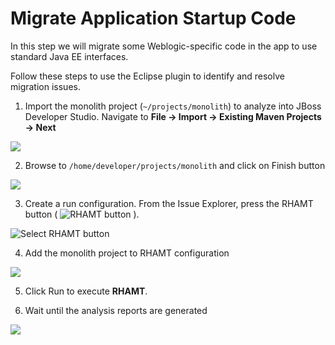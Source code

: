 # Migrate Application Startup Code

In this step we will migrate some Weblogic-specific code in the app to use standard Java EE interfaces.

Follow these steps to use the Eclipse plugin to identify and resolve migration issues.

1. Import the monolith project \(`~/projects/monolith`\) to analyze into JBoss Developer Studio. Navigate to **File → Import → Existing Maven Projects → Next**

![](https://lh6.googleusercontent.com/_b4BIqxsE3Uk54zJMytDMhG8lY48w3CJSl2LnTMInIRNE72SJqh9uRhh0IRgeB3yFsfGdoCNoBT68a_p6QSJvJLD91XE4x9vNunGkcjiyADgGbq4lP24Qa_bAJExnfWg1AHDr-5K)

2. Browse to `/home/developer/projects/monolith` and click on Finish button

![](https://lh6.googleusercontent.com/K8Z0BcJKlCANjXe44uztMwe8M0zCWQSfhFPCRbWifjO81dJFTtfrlqYhJMY35awRfxmDAGCrMUuD0S6RGM-o3LSGsekkK1TNc_TPiwqqg9NzjGhhM28ry5UQf_5l9gsS5ViO2k84)

3. Create a run configuration. From the Issue Explorer, press the RHAMT button \( ![RHAMT button](https://lh5.googleusercontent.com/CeYYv5ubA-Ep27GTI0ZAPgf0V2HzvwBGBzg7UE2Zyc9yKbViC0Vc6flTS31KU3ap91G4Gyw9MpnVzgKeOutajFtIMEmzrAAsfzedkjPjLtAkP-b6ZepX2oAREgoP5LRcYWWhz_pG) \).

![Select RHAMT button](https://lh4.googleusercontent.com/OquVB6r6zFb80GgeZXvTkQQnWGETfbVEtfzCwRLG5mWPcIXNp70zK6GLAarQk9ib0t9RYeJHESc3FQgy7dEpulcOsb_RpCgwqnegmNl5vO1K4OxvDDkwcLVwOQajL32H3SQADtoX)

4. Add the monolith project to RHAMT configuration

![](https://lh3.googleusercontent.com/I4B0AkdKH6B-u1ARSqsMyI_Vownw99e37Yaj0JQ8ekNs1-9PEoHZnuN60zbVOaREME8GX3i5xu1Tf6tJoDYyuPqrFcQP9QxbBHMP8Cp18nK8h0XvO_RpmjPTjAsnckBWGjECCm4D)

5. Click Run to execute **RHAMT**.

6. Wait until the analysis reports are generated

![](https://lh6.googleusercontent.com/bM7M-2fRLsaIBokO2JCAsUcKt2MWW-ahtVHi-27RDkP_4zHm_qNqG8tiEwdYlYjpF8PUc0oOEW39bZVTYXIQDT7gamIBNYv6mJQsfvAi14K5aJvMAD5rWbFfybaSSfAft21RioPk)

